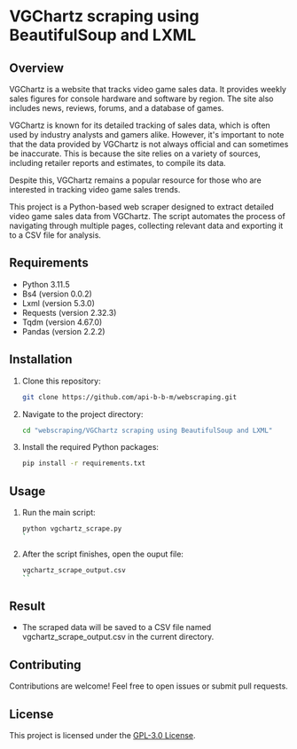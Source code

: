 # VGChartz scraping using BeautifulSoup and LXML

## Overview
VGChartz is a website that tracks video game sales data. It provides weekly sales figures for console hardware and software by region. The site also includes news, reviews, forums, and a database of games.

VGChartz is known for its detailed tracking of sales data, which is often used by industry analysts and gamers alike. However, it's important to note that the data provided by VGChartz is not always official and can sometimes be inaccurate. This is because the site relies on a variety of sources, including retailer reports and estimates, to compile its data.   

Despite this, VGChartz remains a popular resource for those who are interested in tracking video game sales trends.

This project is a Python-based web scraper designed to extract detailed video game sales data from VGChartz. The script automates the process of navigating through multiple pages, collecting relevant data and exporting it to a CSV file for analysis.

## Requirements

- Python 3.11.5
- Bs4 (version 0.0.2)
- Lxml (version 5.3.0)
- Requests (version 2.32.3)
- Tqdm (version 4.67.0)
- Pandas (version 2.2.2)

## Installation

1. Clone this repository:

    ```bash
    git clone https://github.com/api-b-b-m/webscraping.git
    ```

2. Navigate to the project directory:

    ```bash
    cd "webscraping/VGChartz scraping using BeautifulSoup and LXML"
    ```

3. Install the required Python packages:

    ```bash
    pip install -r requirements.txt
    ```

## Usage

1. Run the main script:

    ```bash
    python vgchartz_scrape.py
    `

2. After the script finishes, open the ouput file:

    ```bash
    vgchartz_scrape_output.csv
    ``

## Result

- The scraped data will be saved to a CSV file named vgchartz_scrape_output.csv in the current directory.

## Contributing

Contributions are welcome! Feel free to open issues or submit pull requests.

## License

This project is licensed under the [GPL-3.0 License](https://www.gnu.org/licenses/gpl-3.0.en.html).
